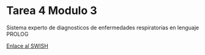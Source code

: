 # Tarea 4 Modulo 3

Sistema experto de diagnosticos de enfermedades respiratorias en lenguaje PROLOG

[Enlace al SWISH](https://swish.swi-prolog.org/p/Sistema_Experto_Respiratorio_IA0910.swinb)